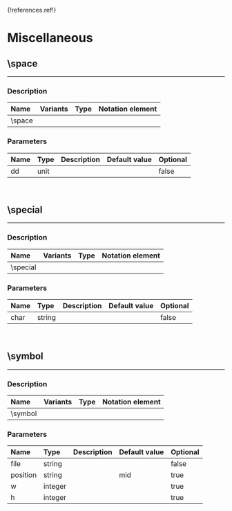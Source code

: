 {!references.ref!}

# Miscellaneous


## \space

-------

### Description

| Name | Variants | Type | Notation element |
| :----| :--------| :----| :----------------|
| \space |


### Parameters
 
| Name        	| Type   | Description    | Default value  | Optional |
| :------------ |:-------| :--------------| :------------- | :--------|  
| dd     | unit   |   |    | false |"


<br />


## \special

-------

### Description

| Name | Variants | Type | Notation element |
| :----| :--------| :----| :----------------|
| \special |


### Parameters
 
| Name        	| Type   | Description    | Default value  | Optional |
| :------------ |:-------| :--------------| :------------- | :--------|  
| char     | string   |   |    | false |"


<br />


## \symbol

-------

### Description

| Name | Variants | Type | Notation element |
| :----| :--------| :----| :----------------|
| \symbol |


### Parameters
 
| Name        	| Type   | Description    | Default value  | Optional |
| :------------ |:-------| :--------------| :------------- | :--------|  
| file     | string   |   |    | false |
| position     | string   |   | mid   | true |
| w     | integer   |   |    | true |
| h     | integer   |   |    | true |


<br />

